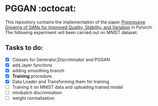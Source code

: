 # PGGAN  :octocat: 
This repository contains the implementation of the paper [
Progressive Growing of GANs for Improved Quality, Stability, and Variation](https://arxiv.org/abs/1710.10196) in Pytorch.
The following experiment will been carried out on MNIST dataset.


## Tasks to do:
- [x] Classes for Generator,Discriminator and PGGAN
- [x] add_layer functions
- [x] adding smoothing  branch
- [x] **Training** procedure.
- [x] Data Loader and Transforming them for training.
- [ ] Training it on MNIST data and uploading trained model
- [ ] minibatch discrimination
- [ ] weight normalisation